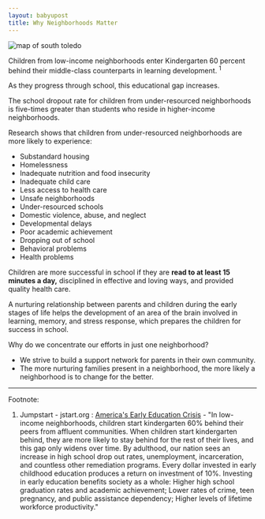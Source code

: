 ```yaml
---
layout: babyupost
title: Why Neighborhoods Matter
---
```


![map of south toledo](https://farm4.staticflickr.com/3870/18877145711_35efb78021_o.png)



Children from low-income neighborhoods enter Kindergarten 60 percent behind their middle-class counterparts in learning development. <sup>1</sup>

As they progress through school, this educational gap increases.

The school dropout rate for children from under-resourced neighborhoods is five-times greater than students who reside in higher-income neighborhoods.


Research shows that children from under-resourced neighborhoods are more likely to experience:

* Substandard housing
* Homelessness
* Inadequate nutrition and food insecurity
* Inadequate child care
* Less access to health care
* Unsafe neighborhoods
* Under-resourced schools 
* Domestic violence, abuse, and neglect
* Developmental delays
* Poor academic achievement
* Dropping out of school
* Behavioral problems
* Health problems

Children are more successful in school if they are **read to at least 15 minutes a day,** disciplined in effective and loving ways, and provided quality health care.

A nurturing relationship between parents and children during the early stages of life helps the development of an area of the brain involved in learning, memory, and stress response, which  prepares the children for success in school.

Why do we concentrate our efforts in just one neighborhood?

* We strive to build a support network for parents in their own community.
* The more nurturing families present in a neighborhood, the more likely a neighborhood is to change for the better.


---


Footnote:

1. Jumpstart - jstart.org : [America's Early Education Crisis](http://www.jstart.org/our-work/americas-early-education-crisis1) - "In low-income neighborhoods, children start kindergarten 60% behind their peers from affluent communities. When children start kindergarten behind, they are more likely to stay behind for the rest of their lives, and this gap only widens over time. By adulthood, our nation sees an increase in high school drop out rates, unemployment, incarceration, and countless other remediation programs. Every dollar invested in early childhood education produces a return on investment of 10%. Investing in early education benefits society as a whole: Higher high school graduation rates and academic achievement; Lower rates of crime, teen pregnancy, and public assistance dependency; Higher levels of lifetime workforce productivity." 



